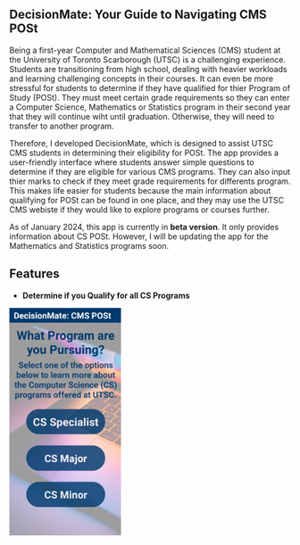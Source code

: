 ## DecisionMate: Your Guide to Navigating CMS POSt

Being a first-year Computer and Mathematical Sciences (CMS) student at the University of Toronto Scarborough (UTSC) is a challenging experience. Students are transitioning from high school, dealing with heavier workloads and learning challenging concepts in their courses. It can even be more stressful for students to determine if they have qualified for thier Program of Study (POSt). They must meet certain grade requirements so they can enter a Computer Science, Mathematics or Statistics program in their second year that they will continue wiht until graduation. Otherwise, they will need to transfer to another program.

Therefore, I developed DecisionMate, which is designed to assist UTSC CMS students in determining their eligibility for POSt. The app provides a user-friendly interface where students answer simple questions to determine if they are eligible for various CMS programs. They can also input thier marks to check if they meet grade requirements for differents program. This makes life easier for students because the main information about qualifying for POSt can be found in one place, and they may use the UTSC CMS webiste if they would like to explore programs or courses further.

As of January 2024, this app is currently in **beta version**. It only provides information about CS POSt. However, I will be updating the app for the Mathematics and Statistics programs soon.

## Features

- **Determine if you Qualify for all CS Programs**
<img src="Qualify_CS.jpg" alt="Quick Evaluation" width="200px" />

